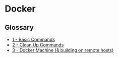 # Docker

## __Glossary__

 - [1 - Basic Commands](basic.md)
 - [2 - Clean Up Commands](cleanup.md)
 - [3 - Docker Machine (& building on remote hosts)](docker-machine.md)
 